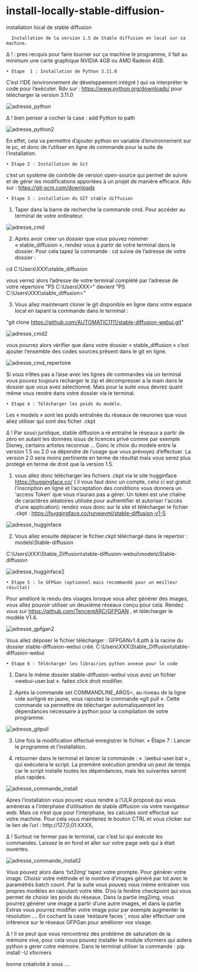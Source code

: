 # install-locally-stable-diffusion-
installation local de stable diffusion

      Installation de la version 1.5 de Stable diffusion en local sur sa machine. 
      
∆ ! : pres recquis pour faire tourner sur ça machine le programme, il fait au minimum une carte graphique NVIDIA 4GB  ou AMD Radeon 4GB.
      
    • Etape  1 : Installation de Python 3.11.0
	
C’est l’IDE (environnement de développement intégré ) qui va interpréter le code pour l’exécuter. 
Rdv sur : https://www.python.org/downloads/ pour télécharger la version 3.11.0 

![adresse_python](https://user-images.githubusercontent.com/58695529/219095906-fe9e0dfa-1b96-45ac-b3fc-999ef0464cda.png)
	

∆ ! bien penser a cocher la case : add Python to path

![adresse_python2](https://user-images.githubusercontent.com/58695529/219095936-75fd4042-b0a0-4c05-bda3-eb405788a059.png)

En effet, cela va permettre d’ajouter python en variable d’environnement sur le pc, et donc de l’utiliser en ligne de commande pour la suite de l’installation. 


    • Étape 2 : Installation de Git  

c’est un système de contrôle de version open-source qui permet de suivre et de gérer les modifications apportées à un projet de manière efficace.
Rdv sur : https://git-scm.com/downloads


    • Étape 3 : installation du GIT stable diffusion 

1. Taper dans la barre de recherche la commande cmd. Pour accéder au terminal de votre ordinateur.


![adresse_cmd](https://user-images.githubusercontent.com/58695529/219095479-e35c11e6-d930-49e8-aeef-1583a4aa3237.png)


2. Après avoir créer un dossier que vous pouvez nommer « stable_diffusion », rendez vous à partir de votre terminal dans le dossier. Pour cela tapez la commande : 
cd suivie de l’adresse de votre dossier :

cd C:\Users\XXX\stable_diffusion

vous verrez alors l’adresse de votre terminal complété par l’adresse de votre répertoire 
"PS C:\Users\XXX>" devient "PS C:\Users\XXX\stable_diffusion>"

3. Vous allez maintenant cloner le git disponible en ligne dans votre espace local en tapant la commande dans le terminal : 

"git clone https://github.com/AUTOMATIC1111/stable-diffusion-webui.git"

![adresse_cmd2](https://user-images.githubusercontent.com/58695529/219095639-c5315f70-5ee2-43fd-a9bc-d546e6d88570.png)


vous pourrez alors vérifier que dans votre dossier « stable_diffusion » c’est ajouter l’ensemble des codes sources  présent dans le git en ligne. 


![adresse_cmd_repertoire](https://user-images.githubusercontent.com/58695529/219095572-4b439de4-0d85-403e-b28b-e9b7268bed43.png)



Si vous n’êtes pas a l’aise avec les lignes de commandes via un terminal vous pouvez toujours recharger le zip et décompresser a la main dans le dossier que vous avez sélectionné. Mais pour la suite vous devrez quant même vous rendre dans votre dossier via le terminal. 

    • Étape 4 : Télécharger les poids du modèle. 
    
 Les « models » sont les poids entraînée du réseaux de neurones que vous allez utiliser qui sont des ficher .ckpt

∆ ! Par souci juridique, stable diffusion a ré entraîné le réseaux a partir de zéro en autant les données issus de licences privé comme par exemple Disney, certains artistes reconnue … Donc le choix du modèle entre la version 1.5 ou 2.0 va dépendre de l’usage que vous prévoyez d’effectuer. La version 2.0 sera moins pertinente en terme de résultat mais vous serez plus protégé en terme de droit que la version 1.5. 

1. vous allez donc télécharger les fichiers .ckpt via le site hugginface  https://huggingface.co/ ( il vous faut donc un compte, celui ci est gratuit l’inscription en ligne et l’acceptation des conditions vous donnera un ‘access Token’ que vous n’aurais pas a gérer. Un token est une chaîne de caractères aléatoires utilisée pour authentifier et autoriser l'accès d'une application): rendez vous donc sur le site et télécharger le fichier .ckpt : https://huggingface.co/runwayml/stable-diffusion-v1-5


![adresse_hugginface](https://user-images.githubusercontent.com/58695529/219095832-74bdd61c-07d0-47fa-872b-774066d00246.png)



2. Vous allez ensuite déplacer le fichier.ckpt téléchargé dans le repertoir : models\Stable-diffusion

C:\Users\XXX\Stable_Diffusion\stable-diffusion-webui\models\Stable-diffusion


![adresse_hugginface2](https://user-images.githubusercontent.com/58695529/219095862-bea1289b-9fa7-4c0a-8f19-448b6054425e.png)


    • Étape 5 : le GFPGan (optionnel mais recommandé pour un meilleur résultat)


Pour amélioré le rendu des visages lorsque vous allez générer des images, vous allez pouvoir utiliser un deuxième réseaux conçu pour cela. 
Rendez vous sur https://github.com/TencentARC/GFPGAN , et télécharger le modèle V1.4. 


![adresse_gpfgan2](https://user-images.githubusercontent.com/58695529/219095813-1bb023d6-37e6-440c-b35d-a4dddfb6dad1.png)

Vous allez déposer le fichier télécharger : GFPGANv1.4.pth à la racine du dossier stable-diffusion-webui créé. C:\Users\XXX\Stable_Diffusion\stable-diffusion-webui

    • Etape 6 : Télécharger les librairies python annexe pour le code

1. Dans le même dossier stable-diffusion-webui vous avez un fichier «webui-user.bat ». faites click droit modifier.

2.  Après la commande set COMMANDLINE_ARGS=, au niveau de la ligne vide surligné en jaune, vous rajoutez la commande «git pull ». Cette commande va permettre de télécharger automatiquement les dépendances nécessaire à python pour la compilation de votre programme.


 
![adresse_gitpull](https://user-images.githubusercontent.com/58695529/219095718-831be6df-d666-4cf8-9231-83cdf1275904.png)



3. Une fois la modification effectué enregistrer le fichier.
    • Étape 7 : Lancer le programme et l’installation. 

1. retourner dans le terminal et lancer la commande : « .\webui-user.bat » , qui exécutera le script.
La première exécution prendra un peut de temps car le script installe toutes les dépendances, mais les suivantes seront plus rapides. 


![adresse_commande_install](https://user-images.githubusercontent.com/58695529/219095667-c1e19d33-89ef-4095-835b-6fe48df87b6b.png)


Apres l’installation vous pouvez vous rendre a l’ULR proposé qui vous amèneras a l’interphase d’utilisation de stable diffusion via votre navigateur web. Mais ce n’est que pour l’interphase, les calcules sont effectué sur votre machine.  Pour cela vous maintenez le bouton CTRL et vous clicker sur le lien de l’url : http://127,0,01:XXXX,

∆ ! Surtout ne fermer pas le terminal, car c’est lui qui exécute les commandes. Laissez le en fond et aller sur votre page web qui à était ouvertes. 


![adresse_commande_install2](https://user-images.githubusercontent.com/58695529/219095675-c209b2d0-bff4-4e14-a139-d02cdee759d8.png)


Vous pouvez alors dans ‘txt2img’ tapez votre prompte. Pour générer votre image. Choisir votre méthode et le nombre d’images généré par lot avec le paramétrés batch count. 
Par la suite vous pouvez vous même entraîner vos propres modèles en rajoutant votre tête. D’où la fenêtre checkpoint qui vous permet de choisir les poids du réseaux. 
Dans la partie img2img, vous pourrez générer une image a partir d’une autre images, et dans la partie Extras vous pourrez modifier votre image pour par exemple augmenter la résolution ….
En cochant la case ‘restaure faces ‘, vous aller effectuer une inférence sur le réseaux GFPGan pour améliorer vos visage. 

∆ ! Il se peut que vous rencontriez des problème de saturation de la mémoire vive, pour cela vous pouvez installer le module xformers qui aidera python a gerer cotre mémoire. 
Dans le terminal utiliser la commande : pip install -U xformers

bonne créativité à vous …. 
      
